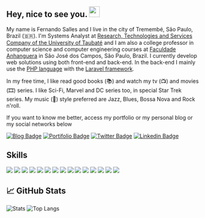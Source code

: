 <h2> Hey, nice to see you. <img src="https://github.com/fsclaro/fsclaro/blob/master/wave.gif" width="28px"></h2>

My name is Fernando Salles and I live in the city of Tremembé, São Paulo, Brazil (🇧🇷). I'm Systems Analyst at [Research, Technologies and Services Company of the University of Taubaté](https://www.epts.com.br) and I am also a college professor in computer science and computer engineering courses at [Faculdade Anhanguera](https://www.anhanguera.com) in São José dos Campos, São Paulo, Brazil. I currently develop web solutions using both front-end and back-end. In the back-end I mainly use the [PHP language](https://www.php.net) with the [Laravel framework](https://www.laravel.com). 

In my free time, I like read good books (📚) and watch my tv (📺) and movies (🎞️) series. I like Sci-Fi, Marvel and DC series too, in special Star Trek series. My music (🎵) style preferred are Jazz, Blues, Bossa Nova and Rock n'roll.

If you want to know me better, access my portfolio or my personal blog or my social networks below

[![Blog Badge](https://img.shields.io/badge/Blog-Studio-blue)](https://studio.nandosalles.com.br)
[![Portifolio Badge](https://img.shields.io/badge/Portfolio-My%20Digital%20Home-green)](https://www.nandosalles.com.br)
[![Twitter Badge](https://img.shields.io/badge/-Twitter-1ca0f1?style=flat-square&labelColor=1ca0f1&logo=twitter&logoColor=white&link=https://twitter.com/fsclaro)](https://twitter.com/fsclaro)
[![Linkedin Badge](https://img.shields.io/badge/-LinkedIn-blue?style=flat-square&logo=Linkedin&logoColor=white&link=https://www.linkedin.com/in/nandosalles/)](https://www.linkedin.com/in/nandosalles/)

## Skills
<img src="https://img.shields.io/badge/javascript%20-%23323330.svg?&style=flat&logo=javascript&logoColor=%23F7DF1E"/>
<img src="https://img.shields.io/badge/typescript%20-%23007ACC.svg?&style=flat&logo=typescript&logoColor=white"/>
<img src="https://img.shields.io/badge/html5%20-%23E34F26.svg?&style=flat&logo=html5&logoColor=white"/>
<img src="https://img.shields.io/badge/css3%20-%231572B6.svg?&style=flat&logo=css3&logoColor=white"/>
<img src="https://img.shields.io/badge/php-%23777BB4.svg?&style=flat&logo=php&logoColor=white"/>
<img src="https://img.shields.io/badge/markdown-%23000000.svg?&style=flat&logo=markdown&logoColor=white"/>
<img src="https://img.shields.io/badge/shell_script%20-%23121011.svg?&style=flat&logo=gnu-bash&logoColor=white"/>
<img src="https://img.shields.io/badge/vuejs%20-%2335495e.svg?&style=flat&logo=vue.js&logoColor=%234FC08D"/>
<img src="https://img.shields.io/badge/bootstrap%20-%23563D7C.svg?&style=flat&logo=bootstrap&logoColor=white"/>
<img src="https://img.shields.io/badge/laravel%20-%23FF2D20.svg?&style=flat&logo=laravel&logoColor=white"/>
<img src="https://img.shields.io/badge/jquery%20-%230769AD.svg?&style=flat&logo=jquery&logoColor=white"/>
<img src="https://img.shields.io/badge/git%20-%23F05033.svg?&style=flat&logo=git&logoColor=white"/>
<img src="https://img.shields.io/badge/github%20-%23121011.svg?&style=flat&logo=github&logoColor=white"/>
<img src="https://img.shields.io/badge/apache%20-%23D42029.svg?&style=flat&logo=apache&logoColor=white"/>
<img src="https://img.shields.io/badge/mysql-%2300f.svg?&style=flat&logo=mysql&logoColor=white"/>


## :chart_with_upwards_trend: GitHub Stats
![Stats](https://github-readme-stats.vercel.app/api?username=fsclaro&show_icons=true&include_all_commits)
![Top Langs](https://github-readme-stats.vercel.app/api/top-langs/?username=fsclaro&layout=compact)


